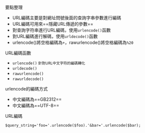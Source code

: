 要點整理
- URL編碼主要是對網址問號後面的查詢字串參數進行編碼
- URL編碼可用來==隱藏URL傳遞的參數==
- 對查詢字符串進行URL編碼，使用`urlencode()`函數
- 對URL編碼進行解碼，使用`urldecode()`函數
- urlencode()將空格編碼為`+`，rawurlencode()將空格編碼為`%20`

URL編碼函數
- `urlencode()` <small>針對URL中文字符的編碼轉化</small>
- `urldecode()`
- `rawurlencode()`
- `rawurldecode()`

urlencode的編碼方式
- 中文編碼為==GB2312==
- 中文編碼為==UTF-8==

URL編碼
```
$query_string='foo='.urlencode($foo).'&bar='.urlencode($bar);
```